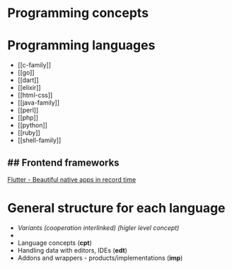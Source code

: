 # Programming concepts





# Programming languages

- [[c-family]]
- [[go]]
- [[dart]]
- [[elixir]]
- [[html-css]]
- [[java-family]]
- [[perl]]
- [[php]]
- [[python]]
- [[ruby]]
- [[shell-family]]


## ## Frontend frameworks


[Flutter - Beautiful native apps in record time](https://flutter.dev/)


# General structure for each language

- *Variants (cooperation interlinked) (higler level concept)*
- 
- Language concepts (**cpt**)
- Handling data with editors, IDEs (**edt**)
- Addons and wrappers - products/implementations (**imp**)

